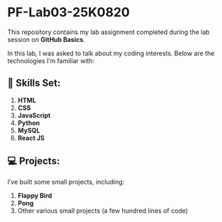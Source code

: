 # PF-Lab03-25K0820

This repository contains my lab assignment completed during the lab session on **GitHub Basics**. 

In this lab, I was asked to talk about my coding interests. Below are the technologies I’m familiar with:

## 🚀 Skills Set:

1. **HTML**
2. **CSS**
3. **JavaScript**
4. **Python**
5. **MySQL**
6. **React JS**

## 💻 Projects:

I’ve built some small projects, including:

1. **Flappy Bird**
2. **Pong**
3. Other various small projects (a few hundred lines of code)
